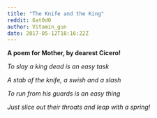 ```yaml
---
title: "The Knife and the King"
reddit: 6at0d0
author: Vitamin_gun
date: 2017-05-12T18:16:22Z
---
```


**A poem for Mother, by dearest Cicero!**

*To slay a king dead is an easy task*

*A stab of the knife, a swish and a slash*

*To run from his guards is an easy thing*

*Just slice out their throats and leap with a spring!*
